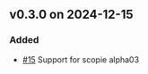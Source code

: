 ## v0.3.0 on 2024-12-15
### Added
* [#15](https://github.com/miniscruff/scopie-go/issues/15) Support for scopie alpha03
